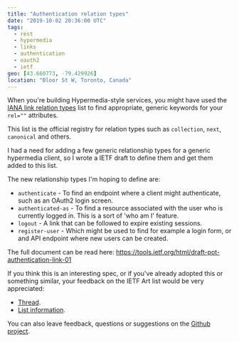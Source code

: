 ```yaml
---
title: "Authentication relation types"
date: "2019-10-02 20:36:00 UTC"
tags:
  - rest
  - hypermedia
  - links
  - authentication
  - oauth2
  - ietf
geo: [43.660773, -79.429926]
location: "Bloor St W, Toronto, Canada"
---
```


When you're building Hypermedia-style services, you might have used the
[IANA link relation types][1] list to find appropriate, generic keywords
for your `rel=""` attributes.

This list is the official registry for relation types such as `collection`,
`next`, `canonical` and others.

I had a need for adding a few generic relationship types for a generic
hypermedia client, so I wrote a IETF draft to define them and get them
added to this list.

The new relationship types I'm hoping to define are:

* `authenticate` - To find an endpoint where a client might authenticate, such
  as an OAuth2 login screen.
* `authenticated-as` - To find a resource associated with the user who is
  currently logged in. This is a sort of 'who am I' feature.
* `logout` - A link that can be followed to expire existing sessions.
* `register-user` - Which might be used to find for example a login form, or
  and API endpoint where new users can be created.

The full document can be read here: <https://tools.ietf.org/html/draft-pot-authentication-link-01>

If you think this is an interesting spec, or if you've already adopted this
or something similar, your feedback on the IETF Art list would be very
appreciated:

* [Thread][2].
* [List information][3].

You can also leave feedback, questions or suggestions on the [Github
project][4].

[1]: https://www.iana.org/assignments/link-relations/link-relations.xhtml
[2]: https://mailarchive.ietf.org/arch/msg/art/-A8FxwXNVhWr8MkhkI-sF-2AgJY
[3]: https://www.ietf.org/mailman/listinfo/art
[4]: https://github.com/evert/authentication-rels
